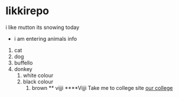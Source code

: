 # likkirepo
i like mutton
its snowing today
* i am entering animals info 
1. cat
2. dog
31. buffello
4. donkey
   1. white colour
   2. black colour
       1. brown
** vijji
****Vijji
Take me to college site [our college](https://www.nwmissouri.edu)

   
